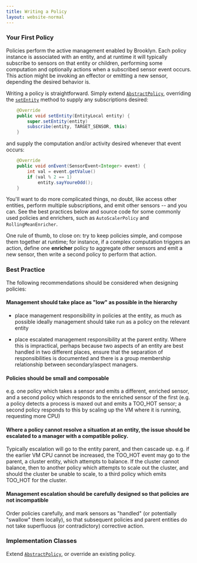 ```yaml
---
title: Writing a Policy
layout: website-normal
---
```


### Your First Policy

Policies perform the active management enabled by Brooklyn.
Each policy instance is associated with an entity,
and at runtime it will typically subscribe to sensors on that entity or children,
performing some computation and optionally actions when a subscribed sensor event occurs.
This action might be invoking an effector or emitting a new sensor,
depending the desired behavior is.

Writing a policy is straightforward.
Simply extend [``AbstractPolicy``]({{book.url.brooklyn_javadoc}}/org/apache/brooklyn/core/policy/AbstractPolicy.html),
overriding the [``setEntity``]({{book.url.brooklyn_javadoc}}/org/apache/brooklyn/core/objs/AbstractEntityAdjunct.html#setEntity-org.apache.brooklyn.api.entity.EntityLocal-) method to supply any subscriptions desired:

```java
    @Override
    public void setEntity(EntityLocal entity) {
        super.setEntity(entity)
        subscribe(entity, TARGET_SENSOR, this)
    }
```

and supply the computation and/or activity desired whenever that event occurs:

```java
    @Override
    public void onEvent(SensorEvent<Integer> event) {
        int val = event.getValue()
        if (val % 2 == 1)
            entity.sayYoureOdd();
    }
```


You'll want to do more complicated things, no doubt,
like access other entities, perform multiple subscriptions,
and emit other sensors -- and you can.
See the best practices below and source code for some commonly used policies and enrichers,
such as ``AutoScalerPolicy`` and ``RollingMeanEnricher``.

One rule of thumb, to close on:
try to keep policies simple, and compose them together at runtime;
for instance, if a complex computation triggers an action,
define one **enricher** policy to aggregate other sensors and emit a new sensor,
then write a second policy to perform that action.


### Best Practice

The following recommendations should be considered when designing policies:

#### Management should take place as "low" as possible in the hierarchy
*   place management responsibility in policies at the entity, as much as possible ideally management should take run as a policy on the relevant entity

*   place escalated management responsibility at the parent entity. Where this is impractical, perhaps because two aspects of an entity are best handled in two different places, ensure that the separation of responsibilities is documented and there is a group membership relationship between secondary/aspect managers.


#### Policies should be small and composable

e.g. one policy which takes a sensor and emits a different, enriched sensor, and a second policy which responds to the enriched sensor of the first     (e.g. a policy detects a process is maxed out and emits a TOO_HOT sensor; a second policy responds to this by scaling up the VM where it is running, requesting more CPU)

#### Where a policy cannot resolve a situation at an entity, the issue should be escalated to a manager with a compatible policy.

Typically escalation will go to the entity parent, and then cascade up.
e.g. if the earlier VM CPU cannot be increased, the TOO_HOT event may go to the parent, a cluster entity, which attempts to balance. If the cluster cannot balance, then to another policy which attempts to scale out the cluster, and should the cluster be unable to scale, to a third policy which emits TOO_HOT for the cluster.

#### Management escalation should be carefully designed so that policies are not incompatible

Order policies carefully, and mark sensors as "handled" (or potentially "swallow" them locally), so that subsequent policies and parent entities do not take superfluous (or contradictory) corrective action.

### Implementation Classes

Extend [`AbstractPolicy`]({{book.url.brooklyn_javadoc}}/org/apache/brooklyn/core/policy/AbstractPolicy.html), or override an existing policy.
